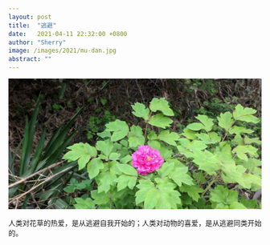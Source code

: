 ```yaml
---
layout: post
title:  "逃避"
date:   2021-04-11 22:32:00 +0800
author: "Sherry"
image: /images/2021/mu-dan.jpg
abstract: ""
---
```


![cover](/images/2021/mu-dan.jpg)

人类对花草的热爱，是从逃避自我开始的；人类对动物的喜爱，是从逃避同类开始的。
